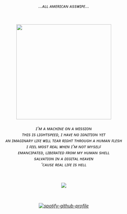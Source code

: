 ㅤ
</a>
<h6 align="center">
<em> ...ᴀʟʟ ᴀᴍᴇʀɪᴄᴀɴ ᴀssᴡɪᴘᴇ... </br>
<p align="center">
<br><br>
  <img width="300" src="https://media1.tenor.com/m/6WzBuuYVHvIAAAAd/postal1-loading-screen.gif">
</p>
<h6 align="center">
  
<em> ɪ'ᴍ ᴀ ᴍᴀᴄʜɪɴᴇ ᴏɴ ᴀ ᴍɪssɪᴏɴ </br>
ᴛʜɪs ɪs ʟɪɢʜᴛsᴘᴇᴇᴅ, ɪ ʜᴀᴠᴇ ɴᴏ ɪɢɴɪᴛɪᴏɴ ʏᴇᴛ</br>
ᴀɴ ɪᴍᴀɢɪɴᴀʀʏ ʟɪꜰᴇ ᴡɪʟʟ ᴛᴇᴀʀ ʀɪɢʜᴛ ᴛʜʀᴏᴜɢʜ ᴀ ʜᴜᴍᴀɴ ꜰʟᴇsʜ</br>
ɪ ꜰᴇᴇʟ ᴍᴏsᴛ ʀᴇᴀʟ ᴡʜᴇɴ ɪ'ᴍ ɴᴏᴛ ᴍʏsᴇʟꜰ</br>
ᴇᴍᴀɴᴄɪᴘᴀᴛᴇᴅ, ʟɪʙᴇʀᴀᴛᴇᴅ ꜰʀᴏᴍ ᴍʏ ʜᴜᴍᴀɴ sʜᴇʟʟ</br>
sᴀʟᴠᴀᴛɪᴏɴ ɪɴ ᴀ ᴅɪɢɪᴛᴀʟ ʜᴇᴀᴠᴇɴ</br>
'ᴄᴀᴜsᴇ ʀᴇᴀʟ ʟɪꜰᴇ ɪs ʜᴇʟʟ <br>

  ㅤ
  ㅤ
  
![](https://komarev.com/ghpvc/?username=lolicore-enigma&color=fd2704&style=flat-square&label=ㅤ) 
<br>
<br>
<br> 


[![spotify-github-profile](https://spotify-github-profile.kittinanx.com/api/view?uid=u0u4aguznmg71vt7b17xnp0vc&cover_image=true&theme=novatorem&show_offline=true&background_color=121212&interchange=true&bar_color=53b14f&bar_color_cover=false)](https://github.com/kittinan/spotify-github-profile) 
